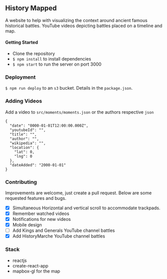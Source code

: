 ## History Mapped
A website to help with visualizing the context around ancient famous historical battles. YouTube videos depicting battles placed on a timeline and map.

#### Getting Started
* Clone the repository
* `$ npm install` to install dependencies
* `$ npm start` to run the server on port 3000

### Deployment
`$ npm run deploy` to an `s3` bucket. Details in the `package.json`.

### Adding Videos
Add a video to `src/moments/moments.json` or the authors respective `json`

```
{
  "date": "0000-01-01T12:00:00.000Z",
  "youtubeId": "",
  "title": "",
  "author": "",
  "wikipedia": "",
  "location": {
    "lat": 0,
    "lng": 0
  },
  "dateAdded": "2000-01-01"
}
```

### Contributing
Improvements are welcome, just create a pull request. Below are some requested features and bugs.

- [x] Simultaneous Horizontal and vertical scroll to accommodate trackpads.
- [x] Remember watched videos
- [x] Notifications for new videos
- [x] Mobile design
- [ ] Add Kings and Generals YouTube channel battles
- [x] Add HistoryMarche YouTube channel battles

### Stack
* reactjs
* create-react-app
* mapbox-gl for the map
